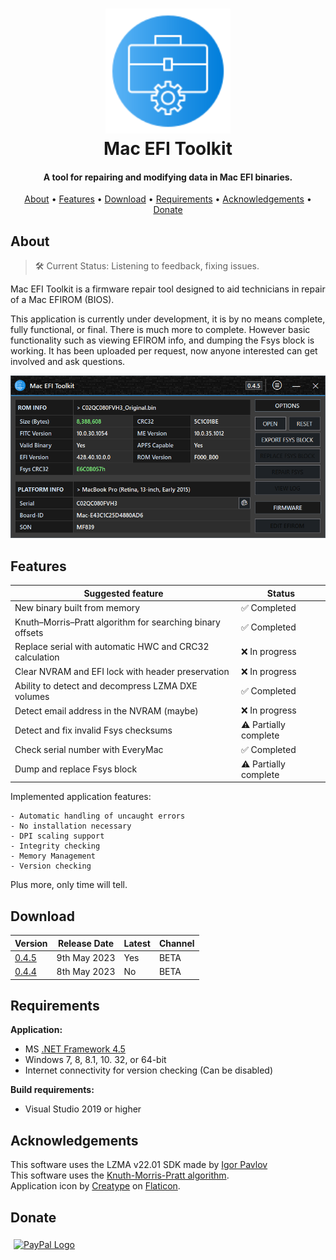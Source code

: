 <h1 align="center">
<img width="200" src="files/images/img128px.png" alt="SMCFT Logo">
<br>
Mac EFI Toolkit
</h1>

<h4 align="center">A tool for repairing and modifying data in Mac EFI binaries. </h4>

<p align="center">
  <a href="#about">About</a> •
  <a href="#features">Features</a> •
  <a href="#download">Download</a> •
  <a href="#requirements">Requirements</a> •
  <a href="#acknowledgements">Acknowledgements</a> •
  <a href="#donate">Donate</a>
</p>

## About

>🛠 Current Status: Listening to feedback, fixing issues.

Mac EFI Toolkit is a firmware repair tool designed to aid technicians in repair of a Mac EFIROM (BIOS).

This application is currently under development, it is by no means complete, fully functional, or final. There is much more to complete. However basic functionality such as viewing EFIROM info, and dumping the Fsys block is working. It has been uploaded per request, now anyone interested can get involved and ask questions.

<img width="600" src="files/images/met.png" alt="MET">

## Features


| Suggested feature                                          | Status        |
|------------------------------------------------------------|---------------|
| New binary built from memory                               |✅ Completed   |
| Knuth–Morris–Pratt algorithm for searching binary offsets  |✅ Completed   |
| Replace serial with automatic HWC and CRC32 calculation    |❌ In progress |
| Clear NVRAM and EFI lock with header preservation          |❌ In progress |
| Ability to detect and decompress LZMA DXE volumes          |✅ Completed   |
| Detect email address in the NVRAM (maybe)                  |❌ In progress|
| Detect and fix invalid Fsys checksums                      |⚠ Partially complete|
| Check serial number with EveryMac							 |✅ Completed   |
| Dump and replace Fsys block                                |⚠ Partially complete|

Implemented application features:
```
- Automatic handling of uncaught errors
- No installation necessary
- DPI scaling support
- Integrity checking
- Memory Management
- Version checking
```

Plus more, only time will tell.

## Download

| Version| Release Date| Latest | Channel |
|--------|-------------|--------|---------|
| [0.4.5](https://github.com/MuertoGB/MacEfiToolkit/releases/tag/045)  | 9th May 2023 | Yes | BETA |
| [0.4.4](https://github.com/MuertoGB/MacEfiToolkit/releases/tag/044)  | 8th May 2023 | No | BETA |

## Requirements

**Application:**
- MS [.NET Framework 4.5](https://www.microsoft.com/en-GB/download/details.aspx?id=30653)
- Windows 7, 8, 8.1, 10. 32, or 64-bit
- Internet connectivity for version checking (Can be disabled)

**Build requirements:**
- Visual Studio 2019 or higher

## Acknowledgements

This software uses the LZMA v22.01 SDK made by [Igor Pavlov](https://www.7-zip.org/sdk.html)\
This software uses the [Knuth-Morris-Pratt algorithm](https://en.wikipedia.org/wiki/Knuth%E2%80%93Morris%E2%80%93Pratt_algorithm
).\
Application icon by [Creatype](https://www.flaticon.com/free-icon/toolkit_6457096?term=toolkit&page=1&position=38&origin=search&related_id=6457096) on [Flaticon](https://www.flaticon.com).

## Donate

<a href="https://www.paypal.com/donate/?hosted_button_id=Z88F3UEZB47SQ"><img width="160" src="https://www.paypalobjects.com/webstatic/mktg/Logo/pp-logo-200px.png" alt="PayPal Logo" vspace="5" hspace="5"></a>
